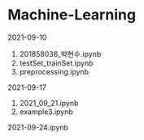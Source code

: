 # Machine-Learning

2021-09-10
1. 201858036_박현수.ipynb
2. testSet_trainSet.ipynb
3. preprocessing.ipynb

2021-09-17
1. 2021_09_21.ipynb
2. example3.ipynb

2021-09-24.ipynb
